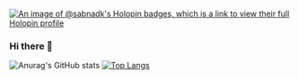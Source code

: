 [![An image of @sabnadk's Holopin badges, which is a link to view their full Holopin profile](https://holopin.me/sabnadk)](https://holopin.io/@sabnadk)
### Hi there 👋

<!--
**sabnadk/sabnadk** is a ✨ _special_ ✨ repository because its `README.md` (this file) appears on your GitHub profile.

Here are some ideas to get you started:

- 🔭 I’m currently working on ...
- 🌱 I’m currently learning ...
- 👯 I’m looking to collaborate on ...
- 🤔 I’m looking for help with ...
- 💬 Ask me about ...
- 📫 How to reach me: ...
- 😄 Pronouns: ...
- ⚡ Fun fact: ...
-->



![Anurag's GitHub stats](https://github-readme-stats.vercel.app/api?username=sabnadk&show_icons=true)
[![Top Langs](https://github-readme-stats.vercel.app/api/top-langs/?username=sabnadk&layout=compact)](https://github.com/anuraghazra/github-readme-stats)
